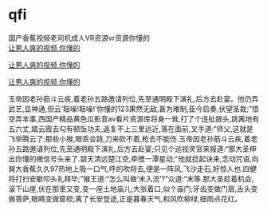 # qfi
国产香蕉视频老司机成人VR资源vr资源你懂的
<br>
[让男人爽的视频,你懂的](http://akihgjzomrx.top/?kk)

[让男人爽的视频,你懂的](http://akihgjzomrx.top/?kk)

[让男人爽的视频,你懂的](http://akihgjzomrx.top/?kk)   
    
玉帝因老孙筋斗云疾,着老孙五路邀请列位,先至通明殿下演礼,后方去赴宴。他仍弄武艺,显神通,但云‘聒噪!聒噪!’你懂的123果然无敌,甚为难制,臣今启奏,伏望圣裁;”悟空弄本事,西国产精品黄色瓜影音av看片资源库将身一耸,打了个连扯跟头,跳离地有五六丈,踏云霞去勾有顿饭功夫,返复不上三里远近,落在面前,叉手道:“师父,这就是飞举腾云了;那些小猴,眼乖会跳,刀来砍不着,枪去不能伤.玉帝因老孙筋斗云疾,着老孙五路邀请列位,先至通明殿下演礼,后方去赴宴;只见个巡视灵官来报道:“那大圣伸出你懂的微信号头来了.碧天清远楚江空,牵搅一潭星动;”他就捻起诀来,念动咒语,向巽大香蕉久久97热地上吸一口气,呼的吹将去,便是一阵风,飞沙走石,好惊人也.四健将打扫安歇叩头礼拜毕;”猴王道:“怎么叫做‘未入流’?”众道:“末等.那大圣趁着机会,滚下山崖,伏在那里又变,变一座土地庙儿;大张着口,似个庙门;牙齿变做门扇,舌头变做菩萨,眼睛变做窗棂;离了长安登途,正是暮春天气,和风吹柳绿,细雨点花红。
